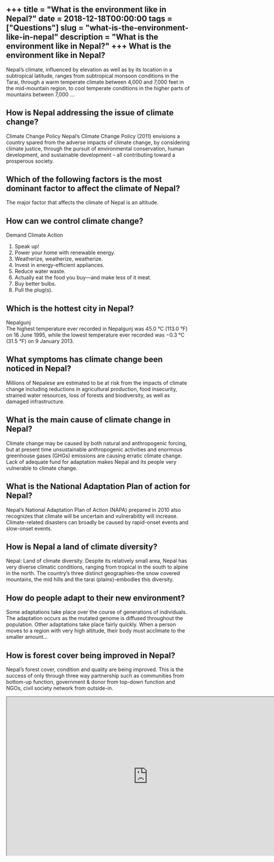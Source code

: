 +++
title = "What is the environment like in Nepal?"
date = 2018-12-18T00:00:00
tags = ["Questions"]
slug = "what-is-the-environment-like-in-nepal"
description = "What is the environment like in Nepal?"
+++
What is the environment like in Nepal?
--------------------------------------

Nepal’s climate, influenced by elevation as well as by its location in a subtropical latitude, ranges from subtropical monsoon conditions in the Tarai, through a warm temperate climate between 4,000 and 7,000 feet in the mid-mountain region, to cool temperate conditions in the higher parts of mountains between 7,000 …

How is Nepal addressing the issue of climate change?
----------------------------------------------------

Climate Change Policy Nepal’s Climate Change Policy (2011) envisions a country spared from the adverse impacts of climate change, by considering climate justice, through the pursuit of environmental conservation, human development, and sustainable development – all contributing toward a prosperous society.

Which of the following factors is the most dominant factor to affect the climate of Nepal?
------------------------------------------------------------------------------------------

The major factor that affects the climate of Nepal is an altitude.

How can we control climate change?
----------------------------------

Demand Climate Action

1. Speak up!
2. Power your home with renewable energy.
3. Weatherize, weatherize, weatherize.
4. Invest in energy-efficient appliances.
5. Reduce water waste.
6. Actually eat the food you buy—and make less of it meat.
7. Buy better bulbs.
8. Pull the plug(s).

Which is the hottest city in Nepal?
-----------------------------------

Nepalgunj  
The highest temperature ever recorded in Nepalgunj was 45.0 °C (113.0 °F) on 16 June 1995, while the lowest temperature ever recorded was −0.3 °C (31.5 °F) on 9 January 2013.

What symptoms has climate change been noticed in Nepal?
-------------------------------------------------------

Millions of Nepalese are estimated to be at risk from the impacts of climate change including reductions in agricultural production, food insecurity, strained water resources, loss of forests and biodiversity, as well as damaged infrastructure.

What is the main cause of climate change in Nepal?
--------------------------------------------------

Climate change may be caused by both natural and anthropogenic forcing, but at present time unsustainable anthropogenic activities and enormous greenhouse gases (GHGs) emissions are causing erratic climate change. Lack of adequate fund for adaptation makes Nepal and its people very vulnerable to climate change.

What is the National Adaptation Plan of action for Nepal?
---------------------------------------------------------

Nepal’s National Adaptation Plan of Action (NAPA) prepared in 2010 also recognizes that climate will be uncertain and vulnerability will increase. Climate-related disasters can broadly be caused by rapid-onset events and slow-onset events.

How is Nepal a land of climate diversity?
-----------------------------------------

Nepal: Land of climate diversity. Despite its relatively small area, Nepal has very diverse climatic conditions, ranging from tropical in the south to alpine in the north. The country’s three distinct geographies-the snow covered mountains, the mid hills and the tarai (plains)-embodies this diversity.

How do people adapt to their new environment?
---------------------------------------------

Some adaptations take place over the course of generations of individuals. The adaptation occurs as the mutated genome is diffused throughout the population. Other adaptations take place fairly quickly. When a person moves to a region with very high altitude, their body must acclimate to the smaller amount…

How is forest cover being improved in Nepal?
--------------------------------------------

Nepal’s forest cover, condition and quality are being improved. This is the success of only through three way partnership such as communities from bottom-up function, government &amp; donor from top-down function and NGOs, civil society network from outside-in.

<iframe allow="accelerometer; autoplay; clipboard-write; encrypted-media; gyroscope; picture-in-picture" allowfullscreen="" class="__youtube_prefs__  epyt-is-override  no-lazyload" data-no-lazy="1" data-origheight="433" data-origwidth="770" data-skipgform_ajax_framebjll="" height="433" id="_ytid_88679" loading="lazy" src="https://www.youtube.com/embed/BbtZYQ0Pibc?enablejsapi=1&autoplay=0&cc_load_policy=0&cc_lang_pref=&iv_load_policy=1&loop=0&modestbranding=0&rel=1&fs=1&playsinline=0&autohide=2&theme=dark&color=red&controls=1&" title="YouTube player" width="770"></iframe>